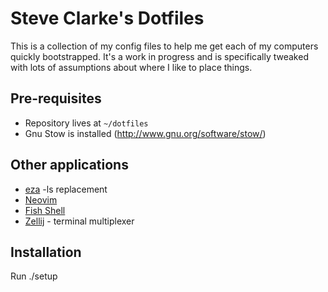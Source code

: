 # Steve Clarke's Dotfiles

This is a collection of my config files to help me get each of my
computers quickly bootstrapped. It's a work in progress and is
specifically tweaked with lots of assumptions about where I like
to place things.

## Pre-requisites

* Repository lives at `~/dotfiles`
* Gnu Stow is installed (<http://www.gnu.org/software/stow/>)

## Other applications

* [eza](https://github.com/eza-community/eza) -ls replacement
* [Neovim](https://neovim.io)
* [Fish Shell](https://fishshell.com/)
* [Zellij](https://github.com/zellij-org/zellij) - terminal multiplexer

## Installation

Run ./setup
